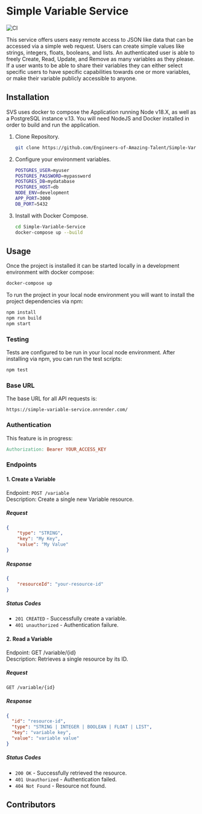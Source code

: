 # Simple Variable Service

![CI](https://github.com/Engineers-of-Amazing-Talent/Simple-Variable-Service/actions/workflows/ci.yaml/badge.svg)

This service offers users easy remote access to JSON like data that can be accessed via a simple web request. Users can create simple values like strings, integers, floats, booleans, and lists.  An authenticated user is able to freely Create, Read, Update, and Remove as many variables as they please.  If a user wants to be able to share their variables they can either select specific users to have specific capabilities towards one or more variables, or make their variable publicly accessible to anyone.

## Installation

SVS uses docker to compose the Application running Node v18.X, as well as a PostgreSQL instance v.13.  You will need NodeJS and Docker installed in order to build and run the application.

1. Clone Repository.

    ```bash
    git clone https://github.com/Engineers-of-Amazing-Talent/Simple-Variable-Service.git
    ```

1. Configure your environment variables.

    ```bash
    POSTGRES_USER=myuser
    POSTGRES_PASSWORD=mypassword
    POSTGRES_DB=mydatabase
    POSTGRES_HOST=db
    NODE_ENV=development
    APP_PORT=3000
    DB_PORT=5432
    ```

1. Install with Docker Compose.

    ```bash
    cd Simple-Variable-Service
    docker-compose up --build
    ```

## Usage

Once the project is installed it can be started locally in a development environment with docker compose:

```bash
docker-compose up
```

To run the project in your local node environment you will want to install the project dependencies via npm:

```bash
npm install
npm run build
npm start
```

### Testing

Tests are configured to be run in your local node environment.  After installing via npm, you can run the test scripts:

```bash
npm test
```

### Base URL

The base URL for all API requests is:

```arduino
https://simple-variable-service.onrender.com/
```

### Authentication

This feature is in progress:

```makefile
Authorization: Bearer YOUR_ACCESS_KEY
```

### Endpoints

#### 1. Create a Variable

Endpoint: `POST /variable`  
Description: Create a single new Variable resource.

##### Request

```json
{
    "type": "STRING",
    "key": "My Key",
    "value": "My Value"
}
```

##### Response

```json
{
    "resourceId": "your-resource-id"
}
```

##### Status Codes

* `201 CREATED` - Successfully create a variable.
* `401 unauthorized` - Authentication failure.

#### 2. Read a Variable

Endpoint: GET /variable/{id}  
Description: Retrieves a single resource by its ID.

##### Request

```bash
GET /variable/{id}
```

##### Response

```json
{
  "id": "resource-id",
  "type": "STRING | INTEGER | BOOLEAN | FLOAT | LIST",
  "key": "variable key",
  "value": "variable value"
}
```

##### Status Codes

* `200 OK` - Successfully retrieved the resource.
* `401 Unauthorized` - Authentication failed.
* `404 Not Found` - Resource not found.

## Contributors
